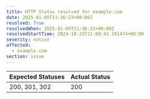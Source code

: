 ```yaml
---
title: HTTP Status resolved for example.com
date: 2025-01-05T11:36:23+00:00Z
resolved: True
resolvedWhen: 2025-01-05T11:36:23+00:00Z
resolvedStartTime: 2024-10-25T21:09:43.191474+00:00
severity: notice
affected:
  - example.com
section: issue
---
```


| Expected Statuses | Actual Status  |
|-------------------|----------------|
| 200, 301, 302 | 200 |
